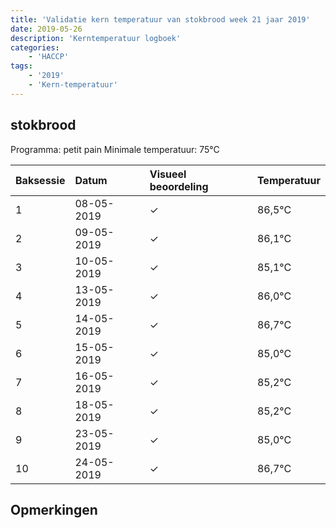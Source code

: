 ```yaml
---
title: 'Validatie kern temperatuur van stokbrood week 21 jaar 2019'
date: 2019-05-26
description: 'Kerntemperatuur logboek'
categories:
    - 'HACCP'
tags:
    - '2019'
    - 'Kern-temperatuur'
---
```


## stokbrood

Programma: petit pain
Minimale temperatuur: 75°C

| Baksessie | Datum | Visueel beoordeling | Temperatuur |
|:---|:---|:---|:---|
| 1 | 08-05-2019 | &check; | 86,5°C |
| 2 | 09-05-2019 | &check; | 86,1°C |
| 3 | 10-05-2019 | &check; | 85,1°C |
| 4 | 13-05-2019 | &check; | 86,0°C |
| 5 | 14-05-2019 | &check; | 86,7°C |
| 6 | 15-05-2019 | &check; | 85,0°C |
| 7 | 16-05-2019 | &check; | 85,2°C |
| 8 | 18-05-2019 | &check; | 85,2°C |
| 9 | 23-05-2019 | &check; | 85,0°C |
| 10 | 24-05-2019 | &check; | 86,7°C |

## Opmerkingen


